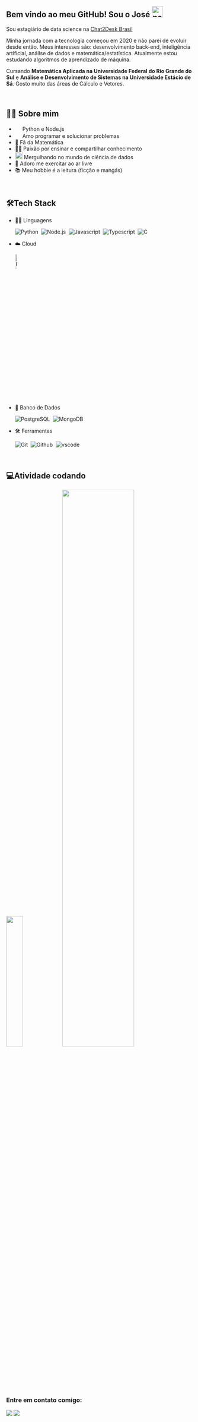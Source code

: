 ## Bem vindo ao meu GitHub! Sou o José <img width="30" src="https://emojis.slackmojis.com/emojis/images/1593555389/9579/blob_excited.gif?1593555389" alt="party blob"/>

Sou estagiário de data science na <a href="https://chat2desk.com.br/">Chat2Desk Brasil</a>

Minha jornada com a tecnologia começou em 2020 e não parei de evoluir desde então. Meus interesses são: desenvolvimento back-end, inteligência artificial, análise de dados e matemática/estatística. Atualmente estou estudando algoritmos de aprendizado de máquina.

Cursando <strong>Matemática Aplicada na Universidade Federal do Rio Grande do Sul</strong> e <strong>Análise e Desenvolvimento de Sistemas na Universidade Estácio de Sá</strong>. Gosto muito das áreas de Cálculo e Vetores.

<br>

## 👩‍💻 Sobre mim
* <img width="16" src="https://cdn3.iconfinder.com/data/icons/logos-and-brands-adobe/512/267_Python-512.png" alt="" />  Python e Node.js <img width="16" src="https://cdn.jsdelivr.net/gh/devicons/devicon/icons/nodejs/nodejs-original.svg" alt="" />
* <img width="16" src="https://about.gitlab.com/images/blogimages/GitLab-Dev.png" alt="" />  Amo programar e solucionar problemas
* 📐 Fã da Matemática
* 👩‍🏫 Paixão por ensinar e compartilhar conhecimento
* <img width="20" src="https://cdn0.iconfinder.com/data/icons/infographic-orchid-vol-1/256/Histogram-512.png" alt="" /> Mergulhando no mundo de ciência de dados
* 🦾 Adoro me exercitar ao ar livre
* 📚 Meu hobbie é a leitura (ficção e mangás)

<br>

## 🛠️Tech Stack
- 👩‍💻 Linguagens
  
    ![Python](https://img.shields.io/badge/-Python-05122A?style=flat&logo=python)&nbsp;
    ![Node.js](https://img.shields.io/badge/-Node.js-05122A?style=flat&logo=node.js)&nbsp;
    ![Javascript](https://img.shields.io/badge/-Javascript-05122A?style=flat&logo=javascript)&nbsp;
    ![Typescript](https://img.shields.io/badge/-Typescript-05122A?style=flat&logo=typescript)&nbsp;
    ![C](https://img.shields.io/badge/-C%23%20-05122A?style=flat&logo=c-sharp)&nbsp;
    
- ☁️ Cloud
      
    <img src="https://img.shields.io/badge/wait-loading-blue" alt="Loading" title="Loading" width="10%" />
    
- 🐘 Banco de Dados
  
    ![PostgreSQL](https://img.shields.io/badge/-PostgreSQL-05122A?style=flat&logo=postgresql)&nbsp;
    ![MongoDB](https://img.shields.io/badge/-MongoDB-05122A?style=flat&logo=mongodb)&nbsp;
    
- 🛠 Ferramentas
  
    ![Git](https://img.shields.io/badge/-Git-05122A?style=flat&logo=git)&nbsp;
    ![Github](https://img.shields.io/badge/-Github-05122A?style=flat&logo=github)&nbsp;
    ![vscode](https://img.shields.io/badge/-vscode-05122A?style=flat&logo=visualstudiocode)&nbsp;
    
    

<br>

## 💻Atividade codando

<img src="https://github-readme-stats.vercel.app/api/top-langs/?username=runiorr&theme=dracula" width="30%" /><img src="https://github-readme-stats.vercel.app/api?username=runiorr&theme=dracula" width="62%" />
<br>


### Entre em contato comigo:

<div>
<a href = "mailto:joseluisrjunior@gmail.com"><img src="https://img.shields.io/badge/Gmail-D14836?style=for-the-badge&logo=gmail&logoColor=white" target="_blank"></a>
<a href="https://www.linkedin.com/in/joserodrigs" target="_blank"><img src="https://img.shields.io/badge/-LinkedIn-%230077B5?style=for-the-badge&logo=linkedin&logoColor=white" target="_blank"></a>   
</div>
